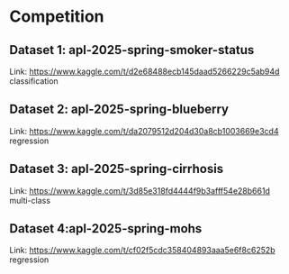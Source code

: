 # Competition

## Dataset 1: apl-2025-spring-smoker-status 
Link: https://www.kaggle.com/t/d2e68488ecb145daad5266229c5ab94d 
classification

## Dataset 2: apl-2025-spring-blueberry 
Link: https://www.kaggle.com/t/da2079512d204d30a8cb1003669e3cd4 
regression

## Dataset 3: apl-2025-spring-cirrhosis 
Link: https://www.kaggle.com/t/3d85e318fd4444f9b3afff54e28b661d 
multi-class

## Dataset  4:apl-2025-spring-mohs 
Link: https://www.kaggle.com/t/cf02f5cdc358404893aaa5e6f8c6252b 
regression 

